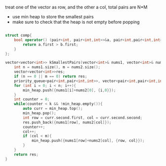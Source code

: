 treat one of the vector as row, and the other a col, total pairs are N*M
- use min heap to store the smallest pairs
- make sure to check that the heap is not empty before popping

```cpp

struct comp{
    bool operator() (pair<int, pair<int,int>>&a, pair<int,pair<int,int>>&b){
        return a.first > b.first;
    }
};

vector<vector<int>> kSmallestPairs(vector<int>& nums1, vector<int>& nums2, int k) {
    int n = nums1.size(), m = nums2.size();
    vector<vector<int>>res;
    if (n == 0 || m == 0) return res;
    priority_queue<pair<int,pair<int,int>>, vector<pair<int,pair<int,int>>>, comp>min_heap;
    for (int i = 0; i < n; i++){
        min_heap.push({nums1[i]+nums2[0], {i,0}});
    }
    int counter = 0;
    while(counter < k && !min_heap.empty()){
        auto curr = min_heap.top();
        min_heap.pop();
        int row = curr.second.first, col = curr.second.second;
        res.push_back({nums1[row], nums2[col]});
        counter++;
        col++;
        if (col < m){
            min_heap.push({nums1[row]+nums2[col], {row, col}});
        }             
    }
    return res;
}
```

